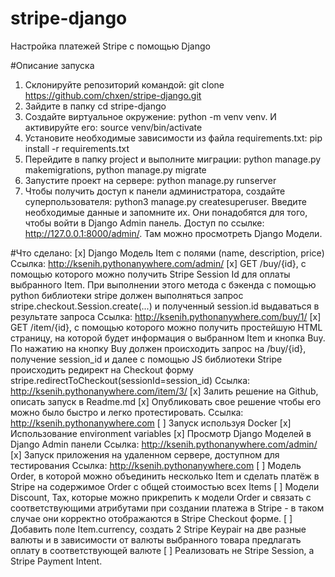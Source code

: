 # stripe-django
Настройка платежей Stripe с помощью Django

#Описание запуска
1) Cклонируйте репозиторий командой: git clone https://github.com/chxen/stripe-django.git
2) Зайдите в папку cd stripe-django
3) Создайте виртуальное окружение: python -m venv venv. И активируйте его: source venv/bin/activate
4) Установите необходимые зависимости из файла requirements.txt: pip install -r requirements.txt
5) Перейдите в папку project и выполните миграции: python manage.py makemigrations, python manage.py migrate
6) Запустите проект на сервере: python manage.py runserver
7) Чтобы получить доступ к панели администратора, создайте суперпользователя: python3 manage.py createsuperuser. Введите необходимые данные и запомните их. Они понадобятся для того, чтобы войти в Django Admin панель. Доступ по ссылке: http://127.0.0.1:8000/admin/. Там можно просмотреть Django Модели.

#Что сделано:
[x] Django Модель Item с полями (name, description, price) Ссылка: http://ksenih.pythonanywhere.com/admin/
[x] GET /buy/{id}, c помощью которого можно получить Stripe Session Id для оплаты выбранного Item. При выполнении этого метода c бэкенда с помощью python библиотеки stripe должен выполняться запрос stripe.checkout.Session.create(...) и полученный session.id выдаваться в результате запроса Ссылка: http://ksenih.pythonanywhere.com/buy/1/
[x] GET /item/{id}, c помощью которого можно получить простейшую HTML страницу, на которой будет информация о выбранном Item и кнопка Buy. По нажатию на кнопку Buy должен происходить запрос на /buy/{id}, получение session_id и далее  с помощью JS библиотеки Stripe происходить редирект на Checkout форму stripe.redirectToCheckout(sessionId=session_id) Ссылка: http://ksenih.pythonanywhere.com/item/3/
[x] Залить решение на Github, описать запуск в Readme.md
[x] Опубликовать свое решение чтобы его можно было быстро и легко протестировать. Ссылка: http://ksenih.pythonanywhere.com
[ ] Запуск используя Docker
[x] Использование environment variables
[x] Просмотр Django Моделей в Django Admin панели Ссылка: http://ksenih.pythonanywhere.com/admin/
[x] Запуск приложения на удаленном сервере, доступном для тестирования Ссылка: http://ksenih.pythonanywhere.com
[ ] Модель Order, в которой можно объединить несколько Item и сделать платёж в Stripe на содержимое Order c общей стоимостью всех Items
[ ] Модели Discount, Tax, которые можно прикрепить к модели Order и связать с соответствующими атрибутами при создании платежа в Stripe - в таком случае они корректно отображаются в Stripe Checkout форме. 
[ ] Добавить поле Item.currency, создать 2 Stripe Keypair на две разные валюты и в зависимости от валюты выбранного товара предлагать оплату в соответствующей валюте
[ ] Реализовать не Stripe Session, а Stripe Payment Intent.
